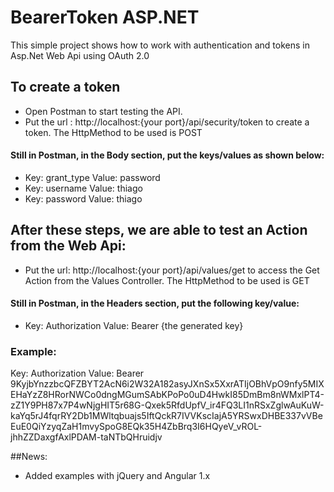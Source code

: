 # BearerToken ASP.NET

This simple project shows how to work with authentication and tokens in Asp.Net Web Api using OAuth 2.0

## To create a token
* Open Postman to start testing the API.
* Put the url : http://localhost:{your port}/api/security/token to create a token.  The HttpMethod to be used is POST

#### Still in Postman, in the Body section, put the keys/values as shown below:
* Key: grant_type    Value: password
* Key: username      Value: thiago
* Key: password      Value: thiago

## After these steps, we are able to test an Action from the Web Api:
* Put the url: http://localhost:{your port}/api/values/get to access the Get Action from the Values Controller. The HttpMethod to be used is GET

#### Still in Postman, in the Headers section, put the following key/value:
* Key: Authorization Value: Bearer {the generated key}

### Example: 
Key: Authorization
Value: Bearer 9KyjbYnzzbcQFZBYT2AcN6i2W32A182asyJXnSx5XxrATIjOBhVpO9nfy5MIXEHaYzZ8HRorNWCo0dngMGumSAbKPoPo0uD4HwkI85DmBm8nWMxlPT4-zZ1Y9PH87x7P4wNjgHIT5r68G-Qxek5RfdUpfV_ir4FQ3LI1nRSxZglwAuKuW-kaYq5rJ4fqrRY2Db1MWltqbuajs5IftQckR7IVVKscIajA5YRSwxDHBE337vVBeEuE0QiYzyqZaH1mvySpoG8EQk35H4ZbBrq3I6HQyeV_vROL-jhhZZDaxgfAxlPDAM-taNTbQHruidjv

##News:
* Added examples with jQuery and Angular 1.x
